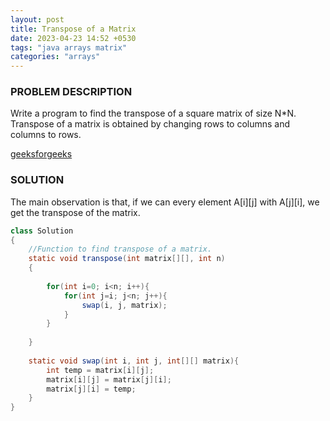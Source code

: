```yaml
---
layout: post
title: Transpose of a Matrix
date: 2023-04-23 14:52 +0530
tags: "java arrays matrix"
categories: "arrays"
---
```


### PROBLEM DESCRIPTION

Write a program to find the transpose of a square matrix of size N*N. Transpose of a matrix is obtained by changing rows to columns and columns to rows.

[geeksforgeeks](https://practice.geeksforgeeks.org/problems/transpose-of-matrix-1587115621/1)

### SOLUTION

The main observation is that, if we can every element A[i][j] with A[j][i], we get the transpose of the matrix.

```java
class Solution
{
    //Function to find transpose of a matrix.
    static void transpose(int matrix[][], int n)
    {
        
        for(int i=0; i<n; i++){
            for(int j=i; j<n; j++){
                swap(i, j, matrix);
            }
        }
        
    }
    
    static void swap(int i, int j, int[][] matrix){
        int temp = matrix[i][j];
        matrix[i][j] = matrix[j][i];
        matrix[j][i] = temp;
    }
}
```
